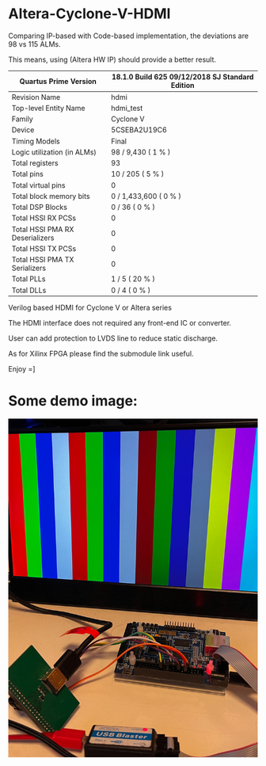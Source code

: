 # Altera-Cyclone-V-HDMI

Comparing IP-based with Code-based implementation, the deviations are 98 vs 115 ALMs.

This means, using (Altera HW IP) should provide a better result.

| Quartus Prime Version           | 18.1.0 Build 625 09/12/2018 SJ Standard Edition |
|---------------------------------|-------------------------------------------------|
| Revision Name                   | hdmi                                            |
| Top-level Entity Name           | hdmi_test                                       |
| Family                          | Cyclone V                                       |
| Device                          | 5CSEBA2U19C6                                    |
| Timing Models                   | Final                                           |
| Logic utilization (in ALMs)     | 98 / 9,430 ( 1 % )                              |
| Total registers                 | 93                                              |
| Total pins                      | 10 / 205 ( 5 % )                                |
| Total virtual pins              | 0                                               |
| Total block memory bits         | 0 / 1,433,600 ( 0 % )                           |
| Total DSP Blocks                | 0 / 36 ( 0 % )                                  |
| Total HSSI RX PCSs              | 0                                               |
| Total HSSI PMA RX Deserializers | 0                                               |
| Total HSSI TX PCSs              | 0                                               |
| Total HSSI PMA TX Serializers   | 0                                               |
| Total PLLs                      | 1 / 5 ( 20 % )                                  |
| Total DLLs                      | 0 / 4 ( 0 % )                                   |

Verilog based HDMI for Cyclone V or Altera series

The HDMI interface does not required any front-end IC or converter.

User can add protection to LVDS line to reduce static discharge.

As for Xilinx FPGA please find the submodule link useful.

Enjoy =]


# Some demo image:
![Alt text](images/img.jpg?raw=true "Title")
